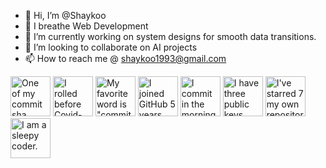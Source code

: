 - 👋 Hi, I’m @Shaykoo
- 👀 I breathe Web Development
- 🌱 I’m currently working on system designs for smooth data transitions.
- 💞️ I’m looking to collaborate on AI projects
- 📫 How to reach me @ shaykoo1993@gmail.com

<!-- my-badges start -->
<a href="my-badges/a-commit.md"><img src="https://my-badges.github.io/my-badges/a-commit.png" alt="One of my commit sha starts with &quot;a&quot;." title="One of my commit sha starts with &quot;a&quot;." width="64"></a>
<a href="my-badges/covid-19.md"><img src="https://my-badges.github.io/my-badges/covid-19.png" alt="I rolled before Covid-19: Survivor of the Great TP Shortage" title="I rolled before Covid-19: Survivor of the Great TP Shortage" width="64"></a>
<a href="my-badges/favorite-word.md"><img src="https://my-badges.github.io/my-badges/favorite-word.png" alt="My favorite word is &quot;commit&quot;." title="My favorite word is &quot;commit&quot;." width="64"></a>
<a href="my-badges/github-anniversary-5.md"><img src="https://my-badges.github.io/my-badges/github-anniversary-5.png" alt="I joined GitHub 5 years ago." title="I joined GitHub 5 years ago." width="64"></a>
<a href="my-badges/morning-commits.md"><img src="https://my-badges.github.io/my-badges/morning-commits.png" alt="I commit in the morning." title="I commit in the morning." width="64"></a>
<a href="my-badges/public-keys-3.md"><img src="https://my-badges.github.io/my-badges/public-keys-3.png" alt="I have three public keys" title="I have three public keys" width="64"></a>
<a href="my-badges/self-star.md"><img src="https://my-badges.github.io/my-badges/self-star.png" alt="I&apos;ve starred 7 my own repositories." title="I&apos;ve starred 7 my own repositories." width="64"></a>
<a href="my-badges/sleepy-coder.md"><img src="https://my-badges.github.io/my-badges/sleepy-coder.png" alt="I am a sleepy coder." title="I am a sleepy coder." width="64"></a>
<!-- my-badges end -->

<!---
Shaykoo/Shaykoo is a ✨ special ✨ repository because its `README.md` (this file) appears on your GitHub profile.
You can click the Preview link to take a look at your changes.
--->
